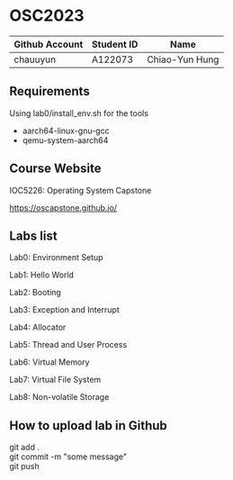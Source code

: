 # OSC2023

| Github Account | Student ID | Name           |
|----------------|------------|----------------|
| chauuyun       | A122073    | Chiao-Yun Hung |


## Requirements 

Using lab0/install_env.sh for the tools

* aarch64-linux-gnu-gcc
* qemu-system-aarch64

## Course Website

IOC5226: Operating System Capstone  

https://oscapstone.github.io/

## Labs list

Lab0: Environment Setup

Lab1: Hello World

Lab2: Booting

Lab3: Exception and Interrupt

Lab4: Allocator

Lab5: Thread and User Process

Lab6: Virtual Memory

Lab7: Virtual File System

Lab8: Non-volatile Storage

## How to upload lab in Github

 git add .  
 git commit -m "some message"  
 git push  

